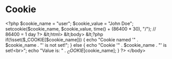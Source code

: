 # Cookie
&lt;?php $cookie_name = "user"; $cookie_value = "John Doe"; setcookie($cookie_name, $cookie_value, time() + (86400 * 30), "/"); // 86400 = 1 day ?> &lt;html> &lt;body>  &lt;?php if(!isset($_COOKIE[$cookie_name])) {   echo "Cookie named '" . $cookie_name . "' is not set!"; } else {   echo "Cookie '" . $cookie_name . "' is set!&lt;br>";   echo "Value is: " . $_COOKIE[$cookie_name]; } ?>  &lt;/body>
